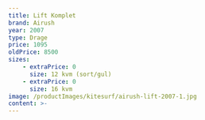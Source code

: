 ```yaml
---
title: Lift Komplet
brand: Airush
year: 2007
type: Drage
price: 1095
oldPrice: 8500
sizes:
    - extraPrice: 0
      size: 12 kvm (sort/gul)
    - extraPrice: 0
      size: 16 kvm
image: /productImages/kitesurf/airush-lift-2007-1.jpg
content: >-
---
```


